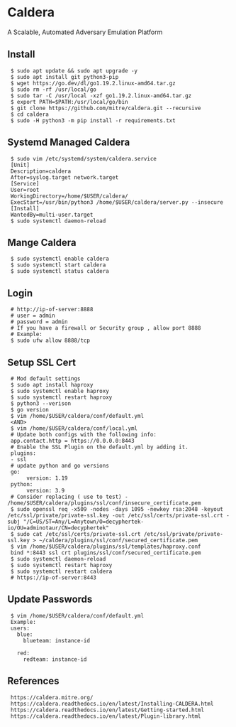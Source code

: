 Caldera
=====

A Scalable, Automated Adversary Emulation Platform

Install
--------

     $ sudo apt update && sudo apt upgrade -y
     $ sudo apt install git python3-pip
     $ wget https://go.dev/dl/go1.19.2.linux-amd64.tar.gz
     $ sudo rm -rf /usr/local/go
     $ sudo tar -C /usr/local -xzf go1.19.2.linux-amd64.tar.gz
     $ export PATH=$PATH:/usr/local/go/bin
     $ git clone https://github.com/mitre/caldera.git --recursive 
     $ cd caldera 
     $ sudo -H python3 -m pip install -r requirements.txt

Systemd Managed Caldera
-----------------------

     $ sudo vim /etc/systemd/system/caldera.service
     [Unit]
     Description=caldera
     After=syslog.target network.target
     [Service]
     User=root
     WorkingDirectory=/home/$USER/caldera/
     ExecStart=/usr/bin/python3 /home/$USER/caldera/server.py --insecure
     [Install]
     WantedBy=multi-user.target
     $ sudo systemctl daemon-reload

Mange Caldera
-------------

     $ sudo systemctl enable caldera
     $ sudo systemctl start caldera
     $ sudo systemctl status caldera

Login
-----

     # http://ip-of-server:8888 
     # user = admin
     # password = admin
     # If you have a firewall or Security group , allow port 8888
     # Example:
     $ sudo ufw allow 8888/tcp


Setup SSL Cert
--------------
    
     # Mod default settings 
     $ sudo apt install haproxy
     $ sudo systemctl enable haproxy
     $ sudo systemctl restart haproxy
     $ python3 --verison 
     $ go version
     $ vim /home/$USER/caldera/conf/default.yml
     <AND>
     $ vim /home/$USER/caldera/conf/local.yml
     # Update both configs with the following info:
     app.contact.http = https://0.0.0.0:8443
     # Enable the SSL Plugin on the default.yml by adding it.
     plugins:
     - ssl
     # update python and go versions
     go:
          version: 1.19
     python:
          version: 3.9
     # Consider replacing ( use to test) - /home/$USER/caldera/plugins/ssl/conf/insecure_certificate.pem
     $ sudo openssl req -x509 -nodes -days 1095 -newkey rsa:2048 -keyout /etc/ssl/private/private-ssl.key -out /etc/ssl/certs/private-ssl.crt -subj "/C=US/ST=Any/L=Anytown/O=decyphertek-io/OU=adminotaur/CN=decyphertek"
     $ sudo cat /etc/ssl/certs/private-ssl.crt /etc/ssl/private/private-ssl.key > ~/caldera/plugins/ssl/conf/secured_certificate.pem
     $ vim /home/$USER/caldera/plugins/ssl/templates/haproxy.conf
     bind *:8443 ssl crt plugins/ssl/conf/secured_certificate.pem
     $ sudo systemctl daemon-reload
     $ sudo systemctl restart haproxy
     $ sudo systemctl restart caldera
     # https://ip-of-server:8443

Update Passwords
----------------

     $ vim /home/$USER/caldera/conf/default.yml
     Example:
     users:
       blue:
         blueteam: instance-id

       red:
         redteam: instance-id
     
References
----------

     https://caldera.mitre.org/
     https://caldera.readthedocs.io/en/latest/Installing-CALDERA.html
     https://caldera.readthedocs.io/en/latest/Getting-started.html
     https://caldera.readthedocs.io/en/latest/Plugin-library.html
     